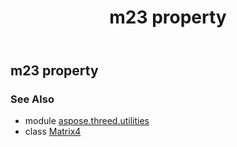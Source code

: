 ﻿---
title: m23 property
second_title: Aspose.3D for Python via .NET API References
description: 
type: docs
weight: 270
url: /python-net/aspose.threed.utilities/matrix4/m23/
is_root: false
---

## m23 property


### See Also
* module [aspose.threed.utilities](../../)
* class [Matrix4](/3d/python-net/aspose.threed.utilities/matrix4)
